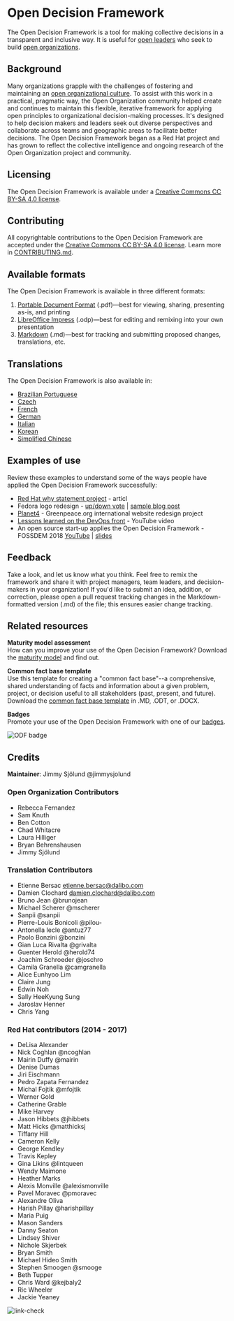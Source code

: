 # Open Decision Framework

The Open Decision Framework is a tool for making collective decisions in a transparent and inclusive way.
It is useful for [open leaders](https://theopenorganization.org/definition/open-leadership-definition/) who seek to build [open organizations](https://theopenorganization.org/definition/open-organization-definition/).

## Background

Many organizations grapple with the challenges of fostering and maintaining an [open organizational culture](https://theopenorganization.org/definition/open-organization-definition/).
To assist with this work in a practical, pragmatic way, the Open Organization community helped create and continues to maintain this flexible, iterative framework for applying open principles to organizational decision-making processes.
It's designed to help decision makers and leaders seek out diverse perspectives and collaborate across teams and geographic areas to facilitate better decisions.
The Open Decision Framework began as a Red Hat project and has grown to reflect the collective intelligence and ongoing research of the Open Organization project and community.

## Licensing

The Open Decision Framework is available under a [Creative Commons CC BY-SA 4.0 license](http://creativecommons.org/licenses/by-sa/4.0/).

## Contributing

All copyrightable contributions to the Open Decision Framework are accepted under the [Creative Commons CC BY-SA 4.0 license](http://creativecommons.org/licenses/by-sa/4.0/).
Learn more in [CONTRIBUTING.md](`CONTRIBUTING.md`).

## Available formats

The Open Decision Framework is available in three different formats:

1. [Portable Document Format](ODF-community.pdf) (.pdf)—best for viewing, sharing, presenting as-is, and printing
1. [LibreOffice Impress](ODF-community.odp) (.odp)—best for editing and remixing into your own presentation
1. [Markdown](ODF-community.md) (.md)—best for tracking and submitting proposed changes, translations, etc.

## Translations

The Open Decision Framework is also available in:

- [Brazilian Portuguese](pt_BR)
- [Czech](cs_CZ)
- [French](fr_FR)
- [German](de_DE)
- [Italian](it_IT)
- [Korean](ko_KR)
- [Simplified Chinese](zh_Hans)

## Examples of use

Review these examples to understand some of the ways people have applied the Open Decision Framework successfully:

- [Red Hat why statement project](https://www.linkedin.com/pulse/how-10000-people-helping-red-hat-rediscover-our-delisa-alexander/) - articl
- Fedora logo redesign - [up/down vote](https://pagure.io/Fedora-Council/tickets/issue/248) | [sample blog post](https://blog.linuxgrrl.com/2019/02/06/fedora-logo-redesign-update/)
- [Planet4](https://opensource.com/tags/open-organization-greenpeace) - Greenpeace.org international website redesign project
- [Lessons learned on the DevOps front](https://www.youtube.com/watch?v=vyirF0fYtEY) - YouTube video
- An open source start-up applies the Open Decision Framework - FOSSDEM 2018 [YouTube](https://www.youtube.com/watch?v=JpMBZ8KQrbc) | [slides](https://public.dalibo.com/exports/conferences/20180204_open_decision_framework/presentation_fosdem_30min.html#/)

## Feedback

Take a look, and let us know what you think.
Feel free to remix the framework and share it with project managers, team leaders, and decision-makers in your organization!
If you'd like to submit an idea, addition, or correction, please open a pull request tracking changes in the Markdown-formatted version (.md) of the file; this ensures easier change tracking.

## Related resources

**Maturity model assessment**  
How can you improve your use of the Open Decision Framework?
Download the [maturity model](maturity-model) and find out.

**Common fact base template**  
Use this template for creating a "common fact base"--a comprehensive, shared understanding of facts and information about a given problem, project, or decision useful to all stakeholders (past, present, and future).
Download the [common fact base template](common-fact-base-template) in .MD, .ODT, or .DOCX.

**Badges**  
Promote your use of the Open Decision Framework with one of our [badges](/badges).

![ODF badge](/badges/ODF_Badge_Mojo-sidebar_horizontal.jpg)

## Credits

**Maintainer**: Jimmy Sjölund @jimmysjolund

### Open Organization Contributors

- Rebecca Fernandez
- Sam Knuth
- Ben Cotton
- Chad Whitacre
- Laura Hilliger
- Bryan Behrenshausen
- Jimmy Sjölund

### Translation Contributors

- Etienne Bersac etienne.bersac@dalibo.com
- Damien Clochard damien.clochard@dalibo.com
- Bruno Jean @brunojean
- Michael Scherer @mscherer
- Sanpii @sanpii
- Pierre-Louis Bonicoli @pilou-
- Antonella Iecle @antuz77
- Paolo Bonzini @bonzini
- Gian Luca Rivalta @grivalta
- Guenter Herold @herold74
- Joachim Schroeder @joschro
- Camila Granella @camgranella
- Alice Eunhyoo Lim
- Claire Jung
- Edwin Noh
- Sally HeeKyung Sung
- Jaroslav Henner
- Chris Yang

### Red Hat contributors (2014 - 2017)

- DeLisa Alexander
- Nick Coghlan @ncoghlan
- Mairin Duffy @mairin
- Denise Dumas
- Jiri Eischmann
- Pedro Zapata Fernandez
- Michal Fojtik @mfojtik
- Werner Gold
- Catherine Grable
- Mike Harvey
- Jason Hibbets @jhibbets
- Matt Hicks @matthicksj
- Tiffany Hill
- Cameron Kelly
- George Kendley
- Travis Kepley
- Gina Likins @lintqueen
- Wendy Maimone
- Heather Marks
- Alexis Monville @alexismonville
- Pavel Moravec @pmoravec
- Alexandre Oliva
- Harish Pillay @harishpillay
- Maria Puig
- Mason Sanders
- Danny Seaton
- Lindsey Shiver
- Nichole Skjerbek
- Bryan Smith
- Michael Hideo Smith
- Stephen Smoogen @smooge
- Beth Tupper
- Chris Ward @kejbaly2
- Ric Wheeler
- Jackie Yeaney

![link-check](https://github.com/jarovo/open-decision-framework/actions/workflows/link-check.yml/badge.svg)
